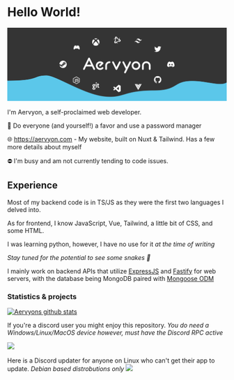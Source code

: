 # Hello World!

<p>
    <img src="https://github.com/Aervyon/Aervyon/blob/master/Banner.svg?raw=true" alt="A small banner, you aren't missing much" width="1500px"></i>
</p>

I'm Aervyon, a self-proclaimed web developer.

🔑 Do everyone (and yourself!) a favor and use a password manager

🌐 https://aervyon.com - My website, built on Nuxt & Tailwind. Has a few more details about myself

⛔ I'm busy and am not currently tending to code issues.

## Experience

Most of my backend code is in TS/JS as they were the first two languages I delved into.

As for frontend, I know JavaScript, Vue, Tailwind, a little bit of CSS, and some HTML.

I was learning python, however, I have no use for it *at the time of writing*

*Stay tuned for the potential to see some snakes 🐍*

I mainly work on backend APIs that utilize <a href="https://expressjs.com">ExpressJS</a> and <a href="https://fastify.io">Fastify</a> for web servers, with the database being MongoDB paired with <a href="https://https://mongoosejs.com/">Mongoose ODM</a>

### Statistics & projects

[![Aervyons github stats](https://github-readme-stats.vercel.app/api?username=Aervyon&hide=["contribs","issues","prs"]&show_icons=true&hide_rank=true&bg_color=464646&text_color=ffffff&title_color=77C8FF)](https://github.com/Aervyon)

If you're a discord user you might enjoy this repository. *You do need a Windows/Linux/MacOS device however, must have the Discord RPC active*

<a href="https://github.com/Aervyon/jsLiam">
  <img src="https://github-readme-stats.vercel.app/api/pin/?username=Aervyon&repo=jsLiam&bg_color=464646&text_color=ffffff&title_color=77C8FF" />
</a>

Here is a Discord updater for anyone on Linux who can't get their app to update. *Debian based distrobutions only*
<a href="https://github.com/Aervyon/discord-updaters">
  <img src="https://github-readme-stats.vercel.app/api/pin/?username=Aervyon&repo=discord-updaters&bg_color=464646&text_color=ffffff&title_color=77C8FF" />
</a>
